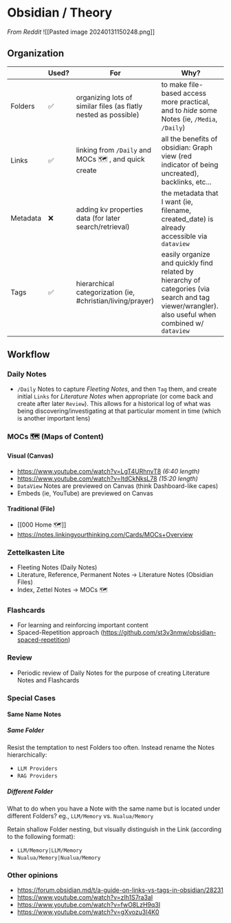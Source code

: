 # Obsidian / Theory

*From Reddit*
![[Pasted image 20240131150248.png]]
## Organization

|  | Used? | For | Why? |
| ---- | ---- | ---- | ---- |
| Folders | ✅ | organizing lots of similar files (as flatly nested as possible) | to make file-based access more practical, and to *hide* some Notes (ie, `/Media`, `/Daily`) |
| Links | ✅ | linking from `/Daily` and MOCs 🗺️ , and quick create | all the benefits of obsidian: Graph view (red indicator of being uncreated), backlinks, etc... |
| Metadata | ❌ | adding kv properties data (for later search/retrieval) | the metadata that I want (ie, filename, created_date) is already accessible via `dataview` |
| Tags | ✅ | hierarchical categorization (ie, #christian/living/prayer) | easily organize and quickly find related by hierarchy of categories (via search and tag viewer/wrangler). also useful when combined w/ `dataview` |

## Workflow

### Daily Notes

- `/Daily` Notes to capture *Fleeting Notes*, and then `Tag` them, and create initial `Links` for *Literature Notes* when appropriate (or come back and create after later `Review`).  This allows for a historical log of what was being discovering/investigating at that particular moment in time (which is another important lens)

### MOCs 🗺️ (Maps of Content)

#### Visual (Canvas)

- https://www.youtube.com/watch?v=LgT4URhnvT8 *(6:40 length)*
- https://www.youtube.com/watch?v=ItdCkNksL78 *(15:20 length)*
- `DataView` Notes are previewed on Canvas (think Dashboard-like capes)
- Embeds  (ie, YouTube) are previewed on Canvas

#### Traditional (File)

- [[000 Home 🗺️]]
- https://notes.linkingyourthinking.com/Cards/MOCs+Overview

### Zettelkasten Lite

- Fleeting Notes (Daily Notes)
- Literature, Reference, Permanent Notes -> Literature Notes (Obsidian Files)
- Index, Zettel Notes -> MOCs 🗺️

### Flashcards

- For learning and reinforcing important content
- Spaced-Repetition approach (https://github.com/st3v3nmw/obsidian-spaced-repetition)

### Review

- Periodic review of Daily Notes for the purpose of creating Literature Notes and Flashcards

### Special Cases

#### Same Name Notes

##### Same Folder

Resist the temptation to nest Folders too often. Instead rename the Notes hierarchically:
- `LLM Providers`
- `RAG Providers`
##### Different Folder

What to do when you have a Note with the same name but is located under different Folders? eg., `LLM/Memory` vs. `Nualua/Memory`

Retain shallow Folder nesting, but visually distinguish in the Link (according to the following format):
- `LLM/Memory|LLM/Memory`
- `Nualua/Memory|Nualua/Memory`

### Other opinions

- https://forum.obsidian.md/t/a-guide-on-links-vs-tags-in-obsidian/28231
- https://www.youtube.com/watch?v=zIh1S7ra3aI
- https://www.youtube.com/watch?v=fwO8LzH9q3I
- https://www.youtube.com/watch?v=gXvozu3I4K0
